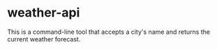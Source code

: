 # weather-api
This is a command-line tool that accepts a city's name and returns the current weather forecast.
